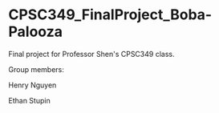 # CPSC349_FinalProject_Boba-Palooza
Final project for Professor Shen's CPSC349 class.

Group members:

Henry Nguyen 

Ethan Stupin
